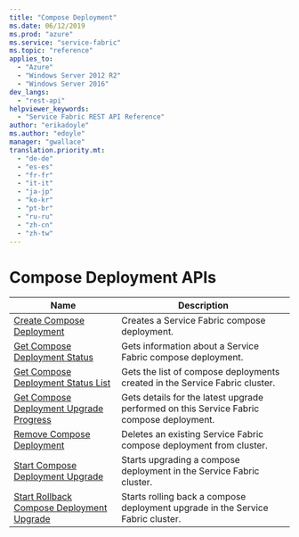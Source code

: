 ```yaml
---
title: "Compose Deployment"
ms.date: 06/12/2019
ms.prod: "azure"
ms.service: "service-fabric"
ms.topic: "reference"
applies_to: 
  - "Azure"
  - "Windows Server 2012 R2"
  - "Windows Server 2016"
dev_langs: 
  - "rest-api"
helpviewer_keywords: 
  - "Service Fabric REST API Reference"
author: "erikadoyle"
ms.author: "edoyle"
manager: "gwallace"
translation.priority.mt: 
  - "de-de"
  - "es-es"
  - "fr-fr"
  - "it-it"
  - "ja-jp"
  - "ko-kr"
  - "pt-br"
  - "ru-ru"
  - "zh-cn"
  - "zh-tw"
---
```

# Compose Deployment APIs

| Name | Description |
| --- | --- |
| [Create Compose Deployment](sfclient-v65-api-createcomposedeployment.md) | Creates a Service Fabric compose deployment.<br/> |
| [Get Compose Deployment Status](sfclient-v65-api-getcomposedeploymentstatus.md) | Gets information about a Service Fabric compose deployment.<br/> |
| [Get Compose Deployment Status List](sfclient-v65-api-getcomposedeploymentstatuslist.md) | Gets the list of compose deployments created in the Service Fabric cluster.<br/> |
| [Get Compose Deployment Upgrade Progress](sfclient-v65-api-getcomposedeploymentupgradeprogress.md) | Gets details for the latest upgrade performed on this Service Fabric compose deployment.<br/> |
| [Remove Compose Deployment](sfclient-v65-api-removecomposedeployment.md) | Deletes an existing Service Fabric compose deployment from cluster.<br/> |
| [Start Compose Deployment Upgrade](sfclient-v65-api-startcomposedeploymentupgrade.md) | Starts upgrading a compose deployment in the Service Fabric cluster.<br/> |
| [Start Rollback Compose Deployment Upgrade](sfclient-v65-api-startrollbackcomposedeploymentupgrade.md) | Starts rolling back a compose deployment upgrade in the Service Fabric cluster.<br/> |

